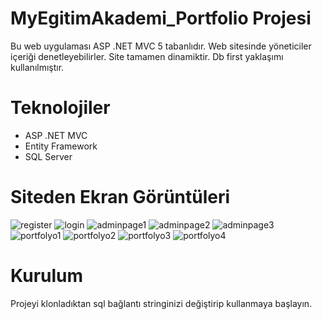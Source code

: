 # MyEgitimAkademi_Portfolio Projesi
Bu web uygulaması ASP .NET MVC 5 tabanlıdır. Web sitesinde yöneticiler içeriği denetleyebilirler. Site tamamen dinamiktir. Db first yaklaşımı kullanılmıştır.

# Teknolojiler
* ASP .NET MVC
* Entity Framework
* SQL Server

# Siteden Ekran Görüntüleri
![register](https://github.com/mehol01/MyEgitimAkademi_Portfolio/assets/93001559/f7990f19-58c7-49c2-9e4a-e218d1f7e615)
![login](https://github.com/mehol01/MyEgitimAkademi_Portfolio/assets/93001559/01f709a8-143f-493f-b68c-c5ed497da283)
![adminpage1](https://github.com/mehol01/MyEgitimAkademi_Portfolio/assets/93001559/2c3f792d-74b4-4d89-a265-78738fc25be2)
![adminpage2](https://github.com/mehol01/MyEgitimAkademi_Portfolio/assets/93001559/549d74c2-547c-4e57-959f-110c23004283)
![adminpage3](https://github.com/mehol01/MyEgitimAkademi_Portfolio/assets/93001559/59bbb1fc-a0cd-4558-872d-90f1469b4ac7)
![portfolyo1](https://github.com/mehol01/MyEgitimAkademi_Portfolio/assets/93001559/a7968b40-b90c-4248-88fa-68d80bc29a6c)
![portfolyo2](https://github.com/mehol01/MyEgitimAkademi_Portfolio/assets/93001559/bb56f6e9-4864-4596-8c12-01549107f687)
![portfolyo3](https://github.com/mehol01/MyEgitimAkademi_Portfolio/assets/93001559/140eb311-3918-4bda-83b6-c35e39bbeff0)
![portfolyo4](https://github.com/mehol01/MyEgitimAkademi_Portfolio/assets/93001559/32123968-b8aa-44df-98c4-c3b0e3be06c4)

# Kurulum
Projeyi klonladıktan sql bağlantı stringinizi değiştirip kullanmaya başlayın.
